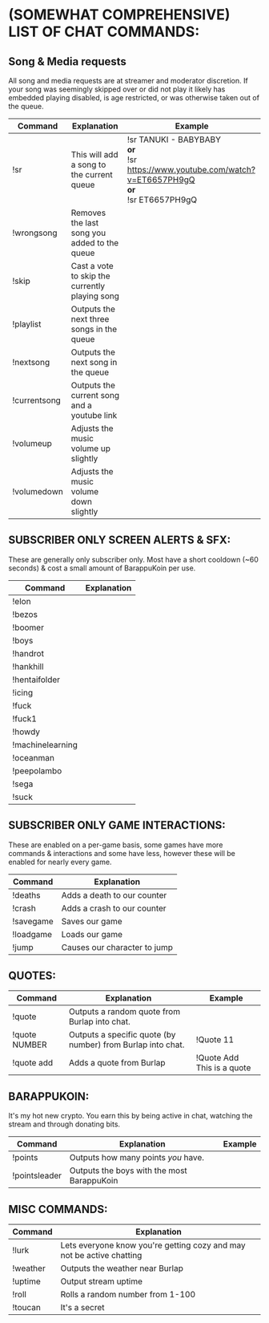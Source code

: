 # (SOMEWHAT COMPREHENSIVE) LIST OF CHAT COMMANDS:

## Song & Media requests

All song and media requests are at streamer and moderator discretion. If your song was seemingly skipped over or did not play it likely has embedded playing disabled, is age restricted, or was otherwise taken out of the queue.

Command | Explanation | Example
------- | ------------| ------------------
!sr | This will add a song to the current queue | !sr TANUKI - BABYBABY <br> **or**  <br> !sr https://www.youtube.com/watch?v=ET6657PH9gQ <br> **or** <br> !sr ET6657PH9gQ
!wrongsong | Removes the last song you added to the queue |
!skip | Cast a vote to skip the currently playing song |
!playlist | Outputs the next three songs in the queue |
!nextsong | Outputs the next song in the queue |
!currentsong | Outputs the current song and a youtube link |
!volumeup | Adjusts the music volume up slightly |
!volumedown | Adjusts the music volume down slightly |

## SUBSCRIBER ONLY SCREEN ALERTS & SFX:

These are generally only subscriber only. Most have a short cooldown (~60 seconds) & cost a small amount of BarappuKoin per use.

Command | Explanation
--------| -----------
!elon |
!bezos |
!boomer |
!boys |
!handrot |
!hankhill |
!hentaifolder |
!icing |
!fuck |
!fuck1 |
!howdy |
!machinelearning |
!oceanman |
!peepolambo |
!sega |
!suck |

## SUBSCRIBER ONLY GAME INTERACTIONS:

These are enabled on a per-game basis, some games have more commands & interactions and some have less, however these will be enabled for nearly every game.

Command | Explanation
--------| -----------
!deaths | Adds a death to our counter  
!crash | Adds a crash to our counter
!savegame | Saves our game
!loadgame | Loads our game
!jump |Causes our character to jump

## QUOTES:

Command | Explanation | Example
------- | ------------| ------------------
!quote | Outputs a random quote from Burlap into chat. |
!quote NUMBER | Outputs a specific quote (by number) from Burlap into chat. | !Quote 11
!quote add | Adds a quote from Burlap  | !Quote Add This is a quote


## BARAPPUKOIN:

It's my hot new crypto. You earn this by being active in chat, watching the stream and through donating bits.

Command | Explanation | Example
------- | ------------| ------------------
!points | Outputs how many points *you* have. |
!pointsleader | Outputs the boys with the most BarappuKoin |

## MISC COMMANDS:

Command | Explanation
--------| -----------
!lurk | Lets everyone know you're getting cozy and may not be active chatting
!weather | Outputs the weather near Burlap
!uptime | Output stream uptime
!roll | Rolls a random number from 1-100
!toucan | It's a secret
